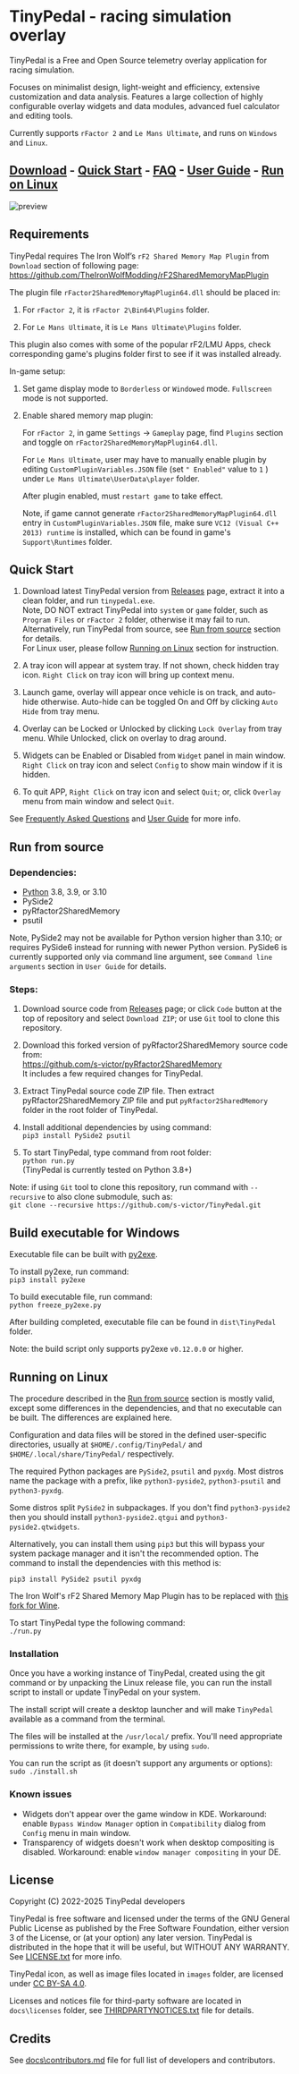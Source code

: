 # TinyPedal - racing simulation overlay

TinyPedal is a Free and Open Source telemetry overlay application for racing simulation.

Focuses on minimalist design, light-weight and efficiency, extensive customization and data analysis. Features a large collection of highly configurable overlay widgets and data modules, advanced fuel calculator and editing tools.

Currently supports `rFactor 2` and `Le Mans Ultimate`, and runs on `Windows` and `Linux`.

[Download](https://github.com/s-victor/TinyPedal/releases) - [Quick Start](#quick-start) - [FAQ](https://github.com/s-victor/TinyPedal/wiki/Frequently-Asked-Questions) - [User Guide](https://github.com/s-victor/TinyPedal/wiki/User-Guide) - [Run on Linux](#running-on-linux)
---

![preview](https://user-images.githubusercontent.com/21177177/282278970-b806bf02-a83d-4baa-8b45-0ca10f28f775.png)

## Requirements

TinyPedal requires The Iron Wolf’s `rF2 Shared Memory Map Plugin` from `Download` section of following page:  
https://github.com/TheIronWolfModding/rF2SharedMemoryMapPlugin

The plugin file `rFactor2SharedMemoryMapPlugin64.dll` should be placed in:

1. For `rFactor 2`, it is `rFactor 2\Bin64\Plugins` folder.

2. For `Le Mans Ultimate`, it is `Le Mans Ultimate\Plugins` folder.

This plugin also comes with some of the popular rF2/LMU Apps, check corresponding game's plugins folder first to see if it was installed already.

In-game setup:

1. Set game display mode to `Borderless` or `Windowed` mode. `Fullscreen` mode is not supported.

2. Enable shared memory map plugin:

    For `rFactor 2`, in game `Settings` -> `Gameplay` page, find `Plugins` section and toggle on `rFactor2SharedMemoryMapPlugin64.dll`.

    For `Le Mans Ultimate`, user may have to manually enable plugin by editing `CustomPluginVariables.JSON` file (set `" Enabled"` value to `1` ) under `Le Mans Ultimate\UserData\player` folder.

    After plugin enabled, must `restart game` to take effect.

    Note, if game cannot generate `rFactor2SharedMemoryMapPlugin64.dll` entry in `CustomPluginVariables.JSON` file, make sure `VC12 (Visual C++ 2013) runtime` is installed, which can be found in game's `Support\Runtimes` folder.

## Quick Start

1. Download latest TinyPedal version from [Releases](https://github.com/s-victor/TinyPedal/releases) page, extract it into a clean folder, and run `tinypedal.exe`.  
Note, DO NOT extract TinyPedal into `system` or `game` folder, such as `Program Files` or `rFactor 2` folder, otherwise it may fail to run.  
Alternatively, run TinyPedal from source, see [Run from source](#run-from-source) section for details.  
For Linux user, please follow [Running on Linux](#running-on-linux) section for instruction.  

2. A tray icon will appear at system tray. If not shown, check hidden tray icon. `Right Click` on tray icon will bring up context menu.

3. Launch game, overlay will appear once vehicle is on track, and auto-hide otherwise. Auto-hide can be toggled On and Off by clicking `Auto Hide` from tray menu.

4. Overlay can be Locked or Unlocked by clicking `Lock Overlay` from tray menu. While Unlocked, click on overlay to drag around.

5. Widgets can be Enabled or Disabled from `Widget` panel in main window. `Right Click` on tray icon and select `Config` to show main window if it is hidden.

6. To quit APP, `Right Click` on tray icon and select `Quit`; or, click `Overlay` menu from main window and select `Quit`.

See [Frequently Asked Questions](https://github.com/s-victor/TinyPedal/wiki/Frequently-Asked-Questions) and [User Guide](https://github.com/s-victor/TinyPedal/wiki/User-Guide) for more info.

## Run from source

### Dependencies:
* [Python](https://www.python.org/) 3.8, 3.9, or 3.10
* PySide2
* pyRfactor2SharedMemory
* psutil

Note, PySide2 may not be available for Python version higher than 3.10; or requires PySide6 instead for running with newer Python version. PySide6 is currently supported only via command line argument, see `Command line arguments` section in `User Guide` for details.

### Steps:

1. Download source code from [Releases](https://github.com/s-victor/TinyPedal/releases) page; or click `Code` button at the top of repository and select `Download ZIP`; or use `Git` tool to clone this repository.

2. Download this forked version of pyRfactor2SharedMemory source code from:  
https://github.com/s-victor/pyRfactor2SharedMemory  
It includes a few required changes for TinyPedal.

3. Extract TinyPedal source code ZIP file. Then extract pyRfactor2SharedMemory ZIP file and put `pyRfactor2SharedMemory` folder in the root folder of TinyPedal.

4. Install additional dependencies by using command:  
`pip3 install PySide2 psutil`  

5. To start TinyPedal, type command from root folder:  
`python run.py`  
(TinyPedal is currently tested on Python 3.8+)

Note: if using `Git` tool to clone this repository, run command with `--recursive` to also clone submodule, such as:  
`git clone --recursive https://github.com/s-victor/TinyPedal.git`

## Build executable for Windows

Executable file can be built with [py2exe](http://www.py2exe.org).

To install py2exe, run command:  
`pip3 install py2exe`

To build executable file, run command:  
`python freeze_py2exe.py`

After building completed, executable file can be found in `dist\TinyPedal` folder.

Note: the build script only supports py2exe `v0.12.0.0` or higher.

## Running on Linux

The procedure described in the [Run from source](#run-from-source) section is mostly valid,
except some differences in the dependencies, and that no executable can be
built. The differences are explained here.

Configuration and data files will be stored in the defined user-specific
directories, usually at `$HOME/.config/TinyPedal/` and
`$HOME/.local/share/TinyPedal/` respectively.

The required Python packages are `PySide2`, `psutil` and `pyxdg`. Most distros
name the package with a prefix, like `python3-pyside2`, `python3-psutil` and
`python3-pyxdg`.

Some distros split `PySide2` in subpackages. If you don't find
`python3-pyside2` then you should install `python3-pyside2.qtgui` and
`python3-pyside2.qtwidgets`.

Alternatively, you can install them using `pip3` but this will bypass your
system package manager and it isn't the recommended option. The command to
install the dependencies with this method is:

`pip3 install PySide2 psutil pyxdg`

The Iron Wolf's rF2 Shared Memory Map Plugin has to be replaced with [this fork
for
Wine](https://github.com/schlegp/rF2SharedMemoryMapPlugin_Wine/blob/master/build).

To start TinyPedal type the following command:  
`./run.py`

### Installation

Once you have a working instance of TinyPedal, created using the git command or
by unpacking the Linux release file, you can run the install script to install
or update TinyPedal on your system.

The install script will create a desktop launcher and will make `TinyPedal`
available as a command from the terminal.

The files will be installed at the `/usr/local/` prefix. You'll need
appropriate permissions to write there, for example, by using `sudo`.

You can run the script as (it doesn't support any arguments or options):  
`sudo ./install.sh`

### Known issues

- Widgets don't appear over the game window in KDE. Workaround: enable `Bypass Window Manager` option in `Compatibility` dialog from `Config` menu in main window.
- Transparency of widgets doesn't work when desktop compositing is disabled. Workaround: enable `window manager compositing` in your DE.

## License

Copyright (C) 2022-2025 TinyPedal developers

TinyPedal is free software and licensed under the terms of the GNU General Public License as published by the Free Software Foundation, either version 3 of the License, or (at your option) any later version. TinyPedal is distributed in the hope that it will be useful, but WITHOUT ANY WARRANTY. See [LICENSE.txt](./LICENSE.txt) for more info.

TinyPedal icon, as well as image files located in `images` folder, are licensed under [CC BY-SA 4.0](https://creativecommons.org/licenses/by-sa/4.0/).

Licenses and notices file for third-party software are located in `docs\licenses` folder, see [THIRDPARTYNOTICES.txt](./docs/licenses/THIRDPARTYNOTICES.txt) file for details.

## Credits

See [docs\contributors.md](./docs/contributors.md) file for full list of developers and contributors.
